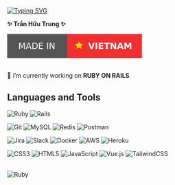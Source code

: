 [![Typing SVG](https://readme-typing-svg.herokuapp.com?color=%2336BCF7&size=16&lines=Hi+there+%F0%9F%91%8B+My+name's+TRAN+HUU+TRUNG+%F0%9F%99%8B%E2%80%8D%E2%99%82%EF%B8%8F)](https://github.com/trungtran1512)

 **✨ Trần Hữu Trung ✨**
 
 [![Made in Vietnam](https://raw.githubusercontent.com/webuild-community/badge/master/svg/made-modern.svg)](https://webuild.community)
##
🔭 I’m currently working on **RUBY ON RAILS**
<!-- - 📫 How to reach me: [Facebook - @trantrung1512](https://www.facebook.com/trantrung1512) -->

## Languages and Tools

![Ruby](https://img.shields.io/badge/ruby-%23CC342D.svg?style=for-the-badge&logo=ruby&logoColor=white)
![Rails](https://img.shields.io/badge/rails-%23CC0000.svg?style=for-the-badge&logo=ruby-on-rails&logoColor=white)

![Git](https://img.shields.io/badge/git-%23F05033.svg?style=for-the-badge&logo=git&logoColor=white)
![MySQL](https://img.shields.io/badge/mysql-%2300f.svg?style=for-the-badge&logo=mysql&logoColor=white)
![Redis](https://img.shields.io/badge/redis-%23DD0031.svg?style=for-the-badge&logo=redis&logoColor=white)
![Postman](https://img.shields.io/badge/Postman-FF6C37?style=for-the-badge&logo=postman&logoColor=white)

![Jira](https://img.shields.io/badge/jira-%230A0FFF.svg?style=for-the-badge&logo=jira&logoColor=white)
![Slack](https://img.shields.io/badge/Slack-4A154B?style=for-the-badge&logo=slack&logoColor=white)
![Docker](https://img.shields.io/badge/docker-%230db7ed.svg?style=for-the-badge&logo=docker&logoColor=white)
![AWS](https://img.shields.io/badge/AWS-%23FF9900.svg?style=for-the-badge&logo=amazon-aws&logoColor=white)
![Heroku](https://img.shields.io/badge/heroku-%23430098.svg?style=for-the-badge&logo=heroku&logoColor=white)

![CSS3](https://img.shields.io/badge/css3-%231572B6.svg?style=for-the-badge&logo=css3&logoColor=white)
![HTML5](https://img.shields.io/badge/html5-%23E34F26.svg?style=for-the-badge&logo=html5&logoColor=white)
![JavaScript](https://img.shields.io/badge/javascript-%23323330.svg?style=for-the-badge&logo=javascript&logoColor=%23F7DF1E)
![Vue.js](https://img.shields.io/badge/vuejs-%2335495e.svg?style=for-the-badge&logo=vuedotjs&logoColor=%234FC08D)
![TailwindCSS](https://img.shields.io/badge/tailwindcss-%2338B2AC.svg?style=for-the-badge&logo=tailwind-css&logoColor=white)

<br />

<!-- ![Anurag's github stats](https://github-readme-stats.vercel.app/api?username=trungpro152224&show_icons=true&theme=synthwave)
[![Top Langs](https://github-readme-stats.vercel.app/api/top-langs/?username=trungpro152224&layout=compact&theme=tokyonight)](https://github.com/trungpro152224) -->

<img alt="Ruby" align="left" style="margin-right:15px" src="https://design-image.s3-us-west-2.amazonaws.com/upload/Th%C6%A1.png" />

